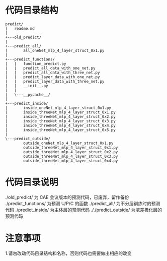 # 代码目录结构
```
predict/
|   readme.md
|
+---old_predict/
|
+---predict_all/
|       all_oneNet_mlp_4_layer_struct_0x1.py
|
+---predict_functions/
|   |   function_predict.py
|   |   predict_all_data_with_one_net.py
|   |   predict_all_data_with_three_net.py
|   |   predict_layer_data_with_one_net.py
|   |   predict_layer_data_with_three_net.py
|   |   __init__.py
|   |
|   \---__pycache__/
|
+---predict_inside/
|       inside_oneNet_mlp_4_layer_struct_0x1.py
|       inside_threeNet_mlp_4_layer_struct_0x1.py
|       inside_threeNet_mlp_4_layer_struct_0x2.py
|       inside_threeNet_mlp_4_layer_struct_0x3.py
|       inside_threeNet_mlp_4_layer_struct_0x4.py
|       inside_threeNet_mlp_4_layer_struct_0x5.py
|
\---predict_outside/
        outside_oneNet_mlp_4_layer_struct_0x1.py
        outside_threeNet_mlp_4_layer_struct_0x1.py
        outside_threeNet_mlp_4_layer_struct_0x2.py
        outside_threeNet_mlp_4_layer_struct_0x3.py
        outside_threeNet_mlp_4_layer_struct_0x4.py
```


# 代码目录说明
./old_predict/ 为 CAE 会议版本的预测代码，已废弃，留作备份
./predict_functions/ 为预测 U/P/C 的函数
./predict_all/ 为不分层训练时的预测代码
./predict_inside/ 为主体层的预测代码
././predict_outside/ 为浓差极化层的预测代码




# 注意事项
1.请勿改动代码目录结构和名称，否则代码也需要做出相应的改变


